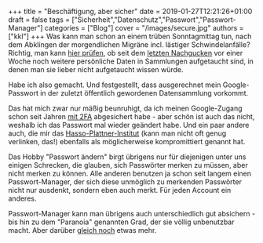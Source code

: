 +++
title = "Beschäftigung, aber sicher"
date = 2019-01-27T12:21:26+01:00
draft = false
tags = ["Sicherheit","Datenschutz","Passwort","Passwort-Manager"]
categories = ["Blog"]
cover = "/images/secure.jpg"
authors = ["kkl"]
+++
Was kann man schon an einem trüben Sonntagmittag tun, nach dem Abklingen der morgendlichen Migräne incl. lästiger Schwindelanfälle? Richtig, man kann [hier prüfen](https://sec.hpi.de/ilc/), ob seit dem [letzten Nachgucken](https://haveibeenpwned.com/) vor einer Woche noch weitere persönliche Daten in Sammlungen aufgetaucht sind, in denen man sie lieber nicht aufgetaucht wissen würde.

Habe ich also gemacht. Und festgestellt, dass ausgerechnet mein Google-Passwort in der zuletzt öffentlich gewordenen Datensammlung vorkommt.

Das hat mich zwar nur mäßig beunruhigt, da ich meinen Google-Zugang schon seit Jahren [mit 2FA](https://de.wikipedia.org/wiki/Zwei-Faktor-Authentisierung) abgesichert habe - aber schön ist auch das nicht, weshalb ich das Passwort mal wieder geändert habe. Und ein paar andere auch, die mir das [Hasso-Plattner-Institut](https://sec.hpi.de/ilc/) (kann man nicht oft genug verlinken, das!) ebenfalls als möglicherweise kompromittiert genannt hat.

Das Hobby "Passwort ändern" birgt übrigens nur für diejenigen unter uns einigen Schrecken, die glauben, sich Passwörter merken zu müssen, aber nicht merken zu können. Alle anderen benutzen ja schon seit langem einen Passwort-Manager, der sich diese unmöglich zu merkenden Passwörter nicht nur ausdenkt, sondern eben auch merkt. Für jeden Account ein anderes.

Passwort-Manager kann man übrigens auch unterschiedlich gut absichern - bis hin zu dem "Paranoia" genannten Grad, der sie völlig unbenutzbar macht. Aber darüber [gleich noch](../in-die-ecke-gemalt) etwas mehr.
